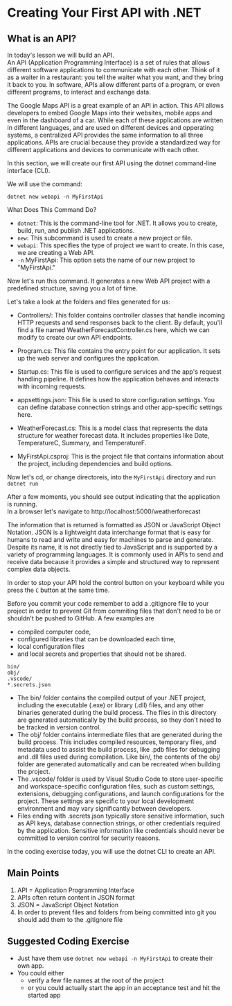 # Creating Your First API with .NET
## What is an API?
In today's lesson we will build an API.  
An API (Application Programming Interface) is a set of rules that allows different software applications to communicate with each other. 
Think of it as a waiter in a restaurant: you tell the waiter what you want, and they bring it back to you. 
In software, APIs allow different parts of a program, or even different programs, to interact and exchange data.

The Google Maps API is a great example of an API in action. 
This API allows developers to embed Google Maps into their websites, mobile apps and even in the dashboard of a car.
While each of these applications are written in different languages, and are used on different devices and opperating systems, a centralized API provides the same information to all three applications.
APIs are crucial because they provide a standardized way for different applications and devices to communicate with each other. 

In this section, we will create our first API using the dotnet command-line interface (CLI). 

We will use the command:

`dotnet new webapi -n MyFirstApi`

What Does This Command Do?
- `dotnet`: This is the command-line tool for .NET. It allows you to create, build, run, and publish .NET applications.
- `new`: This subcommand is used to create a new project or file.
- `webapi`: This specifies the type of project we want to create. In this case, we are creating a Web API.
- `-n` MyFirstApi: This option sets the name of our new project to "MyFirstApi."

Now let's run this command. It generates a new Web API project with a predefined structure, saving you a lot of time.

Let's take a look at the folders and files generated for us:

- Controllers/: This folder contains controller classes that handle incoming HTTP requests and send responses back to the client. By default, you'll find a file named WeatherForecastController.cs here, which we can modify to create our own API endpoints.

- Program.cs: This file contains the entry point for our application. It sets up the web server and configures the application.

- Startup.cs: This file is used to configure services and the app's request handling pipeline. It defines how the application behaves and interacts with incoming requests.

- appsettings.json: This file is used to store configuration settings. You can define database connection strings and other app-specific settings here.

- WeatherForecast.cs: This is a model class that represents the data structure for weather forecast data. It includes properties like Date, TemperatureC, Summary, and TemperatureF.

- MyFirstApi.csproj: This is the project file that contains information about the project, including dependencies and build options.

Now let's cd, or change directoreis, into the `MyFirstApi` directory and run `dotnet run`

After a few moments, you should see output indicating that the application is running.  
In a browser let's navigate to http://localhost:5000/weatherforecast

The information that is returned is formatted as JSON or JavaScript Object Notation.
JSON is a lightweight data interchange format that is easy for humans to read and write and easy for machines to parse and generate.
Despite its name, it is not directly tied to JavaScript and is supported by a variety of programming languages.
It is commonly used in APIs to send and receive data because it provides a simple and structured way to represent complex data objects.

In order to stop your API hold the control button on your keyboard while you press the `C` button at the same time.

Before you commit your code remember to add a .gitignore file to your project in order to prevent Git from commiting files that don't need to be or shouldn't be pushed to GitHub.
A few examples are 
- compiled computer code,
- configured libraries that can be downloaded each time,
- local configuration files
- and local secrets and properties that should not be shared.

```
bin/
obj/
.vscode/
*.secrets.json
```
- The bin/ folder contains the compiled output of your .NET project, including the executable (.exe) or library (.dll) files, and any other binaries generated during the build process. The files in this directory are generated automatically by the build process, so they don't need to be tracked in version control.
- The obj/ folder contains intermediate files that are generated during the build process. This includes compiled resources, temporary files, and metadata used to assist the build process, like .pdb files for debugging and .dll files used during compilation. Like bin/, the contents of the obj/ folder are generated automatically and can be recreated when building the project.
- The .vscode/ folder is used by Visual Studio Code to store user-specific and workspace-specific configuration files, such as custom settings, extensions, debugging configurations, and launch configurations for the project. These settings are specific to your local development environment and may vary significantly between developers.
- Files ending with .secrets.json typically store sensitive information, such as API keys, database connection strings, or other credentials required by the application. Sensitive information like credentials should never be committed to version control for security reasons.

In the coding exercise today, you will use the dotnet CLI to create an API. 


## Main Points
1. API = Application Programming Interface
1. APIs often return content in JSON format
1. JSON = JavaScript Object Notation
1. In order to prevent files and folders from being committed into git you should add them to the .gitignore file

## Suggested Coding Exercise
- Just have them use `dotnet new webapi -n MyFirstApi` to create their own app.
- You could either
  - verify a few file names at the root of the project
  - or you could actually start the app in an acceptance test and hit the started app
